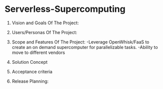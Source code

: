 # Serverless-Supercomputing
1. Vision and Goals Of The Project:

2. Users/Personas Of The Project:

3. Scope and Features Of The Project:
	-Leverage OpenWhisk/FaaS to create an on demand supercomputer for parallelizable tasks.
	-Ability to move to different vendors
	
4. Solution Concept

5. Acceptance criteria

6. Release Planning:
